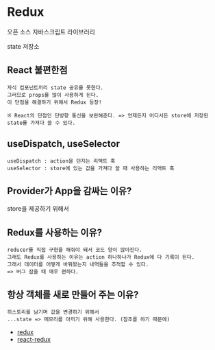 # Redux

오픈 소스 자바스크립트 라이브러리

state 저장소

## React 불편한점

```
자식 컴포넌트끼리 state 공유를 못한다.
그러므로 props를 많이 사용하게 된다.
이 단점을 해결하기 위해서 Redux 등장!

※ React의 단점인 단방향 통신을 보완해준다. => 언제든지 어디서든 store에 저장된 state를 가져다 쓸 수 있다.
```

## useDispatch, useSelector

```
useDispatch : action을 던지는 리액트 훅
useSelector : store에 있는 값을 가져다 쓸 때 사용하는 리액트 훅
```

## Provider가 App을 감싸는 이유?

store을 제공하기 위해서

## Redux를 사용하는 이유?

```
reducer를 직접 구현을 해줘야 돼서 코드 양이 많아진다.
그래도 Redux를 사용하는 이유는 action 하나하나가 Redux에 다 기록이 된다.
그래서 데이터를 어떻게 바꿔왔는지 내역들을 추적할 수 있다.
=> 버그 잡을 때 매우 편하다.
```

## 항상 객체를 새로 만들어 주는 이유?

```
히스토리를 남기며 값을 변경하기 위해서
...state => 메모리를 아끼기 위해 사용한다. (참조를 하기 때문에)
```


- [redux](https://ko.redux.js.org/introduction/getting-started/)
- [react-redux](https://react-redux.js.org/)
